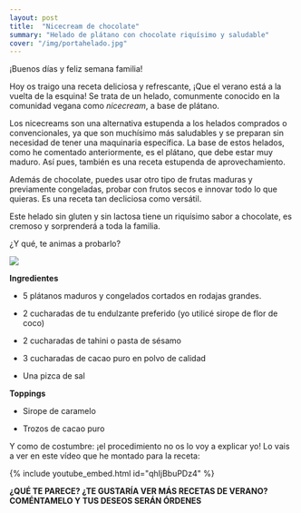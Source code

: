 ```yaml
---
layout: post
title:  "Nicecream de chocolate"
summary: "Helado de plátano con chocolate riquísimo y saludable"
cover: "/img/portahelado.jpg"
---
```


¡Buenos días y feliz semana familia!

Hoy os traigo una receta deliciosa y refrescante, ¡Que el verano está a la vuelta de la esquina! Se trata de un helado, comunmente conocido en la comunidad vegana como *nicecream*, a base de plátano.


Los nicecreams son una alternativa estupenda a los helados comprados o convencionales, ya que son muchísimo más saludables y se preparan sin necesidad de tener una maquinaria específica. La base de estos helados, como he comentado anteriormente, es el plátano, que debe estar muy maduro. Así pues, también es una receta estupenda de aprovechamiento.


Además de chocolate, puedes usar otro tipo de frutas maduras y previamente congeladas, probar con frutos secos e innovar todo lo que quieras. Es una receta tan decliciosa como versátil.


Este helado sin gluten y sin lactosa tiene un riquísimo sabor a chocolate, es cremoso y sorprenderá a toda la familia.


¿Y qué, te animas a probarlo?



![](/img/nicecream1.JPG)





**Ingredientes**

- 5 plátanos maduros y congelados cortados en rodajas grandes.


- 2 cucharadas de tu endulzante preferido (yo utilicé sirope de flor de coco)


- 2 cucharadas de tahini o pasta de sésamo


- 3 cucharadas de cacao puro en polvo de calidad


- Una pizca de sal


**Toppings**



- Sirope de caramelo


- Trozos de cacao puro



Y como de costumbre: ¡el procedimiento no os lo voy a explicar yo! Lo vais a ver en este vídeo que he montado para la receta:


{% include youtube_embed.html id="qhIjBbuPDz4" %}



**¿QUÉ TE PARECE? ¿TE GUSTARÍA VER MÁS RECETAS DE VERANO?  COMÉNTAMELO Y TUS DESEOS SERÁN ÓRDENES**
